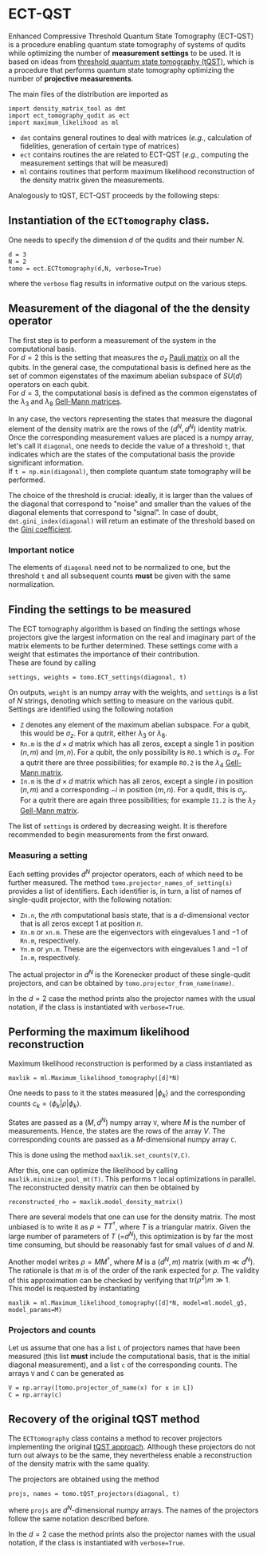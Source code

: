 # ECT-QST

Enhanced Compressive Threshold Quantum State Tomography (ECT-QST) is a procedure enabling quantum state tomography of systems of qudits while optimizing the number of **measurement settings** to be used. It is based on ideas from [threshold quantum state tomography (tQST)](https://doi.org/10.1063/5.0219143), which is a procedure that performs quantum state tomography optimizing the number of **projective measurements**.

The main files of the distribution are imported as
```
import density_matrix_tool as dmt
import ect_tomography_qudit as ect
import maximum_likelihood as ml
```
 * ``dmt`` contains general routines to deal with matrices (_e.g._, calculation of fidelities, generation of certain type of matrices)
 * ``ect`` contains routines the are related to ECT-QST (_e.g._, computing the measurement settings that will be measured)
 * ``ml`` contains routines that perform maximum likelihood reconstruction of the density matrix given the measurements.

Analogously to tQST, ECT-QST proceeds by the following steps:

## Instantiation of the ``ECTtomography`` class.

One needs to specify the dimension $d$ of the qudits and their number $N$.
```
d = 3
N = 2
tomo = ect.ECTtomography(d,N, verbose=True)
```
where the ``verbose`` flag results in informative output on the various steps.

## Measurement of the diagonal of the the density operator

The first step is to perform a measurement of the system in the computational basis.   
For $d=2$ this is the setting that measures the $\sigma_z$ [Pauli matrix](https://en.wikipedia.org/wiki/Pauli_matrices) on all the qubits. In the general case, the computational basis is defined here as the set of common eigenstates of the maximum abelian subspace of $SU(d)$ operators on each qubit.   
For $d=3$, the computational basis is defined as the common eigenstates of the $\lambda_3$ and $\lambda_8$ [Gell-Mann matrices](https://en.wikipedia.org/wiki/Gell-Mann_matrices).

In any case, the vectors representing the states that measure the diagonal element of the density matrix are the rows of the $(d^N, d^N)$ identity matrix. Once the corresponding measurement values are placed is a numpy array, let's call it ``diagonal``, one needs to decide the value of a threshold ``t``, that indicates which are the states of the computational basis the provide significant information.    
If ``t = np.min(diagonal)``, then complete quantum state tomography will be performed.

The choice of the threshold is crucial: ideally, it is larger than the values of the diagonal that correspond to "noise" and smaller than the values of the diagonal elements that correspond to "signal". In case of doubt, ``dmt.gini_index(diagonal)`` will return an estimate of the threshold based on the [Gini coefficient](https://en.wikipedia.org/wiki/Gini_coefficient).

### Important notice

The elements of ``diagonal`` need not to be normalized to one, but the threshold ``t`` and all subsequent counts **must** be given with the same normalization.

## Finding the settings to be measured

The ECT tomography algorithm is based on finding the settings whose projectors give the largest information on the real and imaginary part of the matrix elements to be further determined. These settings come with a weight that estimates the importance of their contribution.   
These are found by calling
```
settings, weights = tomo.ECT_settings(diagonal, t)
```

On outputs, `weight` is an numpy array with the weights, and ``settings`` is a list of $N$ strings, denoting which setting to measure on the various qubit. Settings are identified using the following notation
* `Z` denotes any element of the maximum abelian subspace. For a qubit, this would be $\sigma_z$. For a qutrit, either $\lambda_3$ or $\lambda_8$.
* `Rn.m` is the $d \times d$ matrix which has all zeros, except a single $1$ in position $(n,m)$ and $(m,n)$. For a qubit, the only possibility is `R0.1` which is $\sigma_x$. For a qutrit there are three possibilities; for example ``R0.2`` is the $\lambda_4$  [Gell-Mann matrix](https://en.wikipedia.org/wiki/Gell-Mann_matrices).
* `In.m` is the $d \times d$ matrix which has all zeros, except a single $i$ in position $(n,m)$ and a corresponding $-i$ in position $(m,n)$. For a qudit, this is $\sigma_y$. For a qutrit there are again three possibilities; for example ``I1.2`` is the $\lambda_7$ [Gell-Mann matrix](https://en.wikipedia.org/wiki/Gell-Mann_matrices).

The list of ``settings`` is ordered by decreasing weight. It is therefore recommended to begin measurements from the first onward.

### Measuring a setting

Each setting provides $d^N$ projector operators, each of which need to be further measured.
The method ``tomo.projector_names_of_setting(s)`` provides a list of identifiers. Each identifier is, in turn, a list of names of single-qudit projector, with the following notation:

* `Zn.n`, the $n$th computational basis state, that is a $d$-dimensional vector that is all zeros except $1$ at position $n$.
* `Xn.m` or `xn.m`. These are the eigenvectors with eingevalues $1$ and $-1$ of ``Rn.m``, respectively.
* `Yn.m` or `yn.m`. These are the eigenvectors with eingevalues $1$ and $-1$ of ``In.m``, respectively.

The actual projector in $d^N$ is the Korenecker product of these single-qudit projectors, and can be obtained by ``tomo.projector_from_name(name)``.

In the $d=2$ case the method prints also the projector names with the usual notation, if the class is instantiated with ``verbose=True``.

## Performing the maximum likelihood reconstruction

Maximum likelihood reconstruction is performed by a class instantiated as
```
maxlik = ml.Maximum_likelihood_tomography([d]*N)
```

One needs to pass to it the states measured $|\phi_k\rangle$ and the corresponding counts $c_k = \langle \phi_k | \rho | \phi_k \rangle$.

States are passed as a $(M, d^N)$ numpy array ``V``, where $M$ is the number of measurements. Hence, the states are the rows of the array $V$. The corresponding counts are passed as a $M$-dimensional numpy array ``C``.

This is done using the method ``maxlik.set_counts(V,C)``.

After this, one can optimize the likelihood by calling ``maxlik.minimize_pool_mt(T)``. This performs ``T`` local optimizations in parallel. The reconstructed density matrix can then be obtained by
```
reconstructed_rho = maxlik.model_density_matrix()
```

There are several models that one can use for the density matrix. The most unbiased is to write it as $\rho = T T^\dagger$, where $T$ is a triangular matrix. Given the large number of parameters of $T$ (=$d^N$), this optimization is by far the most time consuming, but should be reasonably fast for small values of $d$ and $N$.

Another model writes $\rho = M M^\dagger$, where $M$ is a $(d^N, m)$ matrix (with $m \ll d^N$). The rationale is that $m$ is of the order of the rank expected for $\rho$. The validity of this approximation can be checked by verifying that $\mathrm{tr}(\rho^2) m \gg 1$.    
This model is requested by instantiating
```
maxlik = ml.Maximum_likelihood_tomography([d]*N, model=ml.model_g5, model_params=M)
```

### Projectors and counts

Let us assume that one has a list ``L`` of projectors names that have been measured (this list **must** include the computational basis, that is the initial diagonal measurement), and a list ``c`` of the corresponding counts.
The arrays ``V`` and ``C`` can be generated as
```
V = np.array([tomo.projector_of_name(x) for x in L])
C = np.array(c)
```

## Recovery of the original tQST method

The ``ECTtomography`` class contains a method to recover projectors implementing the original [tQST approach](https://doi.org/10.1063/5.0219143).
Although these projectors do not turn out always to be the same, they nevertheless enable a reconstruction of the density matrix with the same quality.

The projectors are obtained using the method 
```
projs, names = tomo.tQST_projectors(diagonal, t)
```
where ``projs`` are $d^N$-dimensional numpy arrays. The names of the projectors follow the same notation described before.

In the $d=2$ case the method prints also the projector names with the usual notation, if the class is instantiated with ``verbose=True``.
